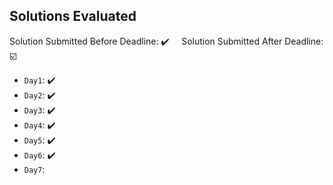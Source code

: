 ## Solutions Evaluated

Solution Submitted Before Deadline: ✔️ &nbsp;&nbsp;&nbsp;&nbsp;Solution Submitted After Deadline: ☑️


- `Day1`:  ✔️
-  `Day2`: ✔️
-  `Day3`: ✔️
-  `Day4`: ✔️
-  `Day5`: ✔️
-  `Day6`: ✔️
-  `Day7`:

